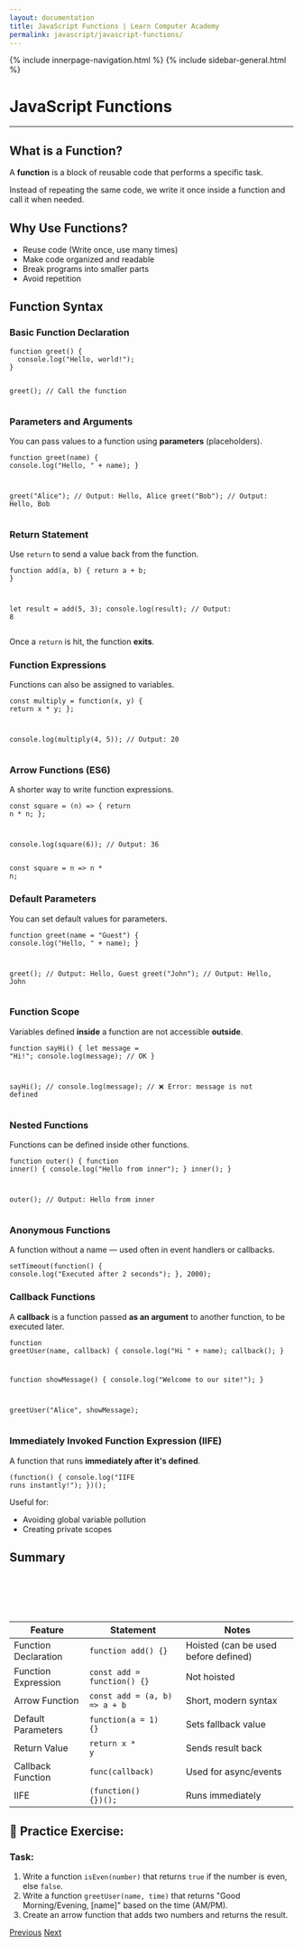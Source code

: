 ```yaml
---
layout: documentation
title: JavaScript Functions | Learn Computer Academy
permalink: javascript/javascript-functions/
---
```

<div class="loader">
{% include innerpage-navigation.html %}
{% include sidebar-general.html %}
            <div class="page-content">
                <div class="content-wrapper">
                    <div class="row">
                        <div class="col-md-9 content">
                            <!-- Your content goes started here -->
                            <div class="doc-content">
                                <h1>JavaScript Functions</h1>
                                <hr>
                                <h2>What is a Function?</h2>
                                <p>A <strong>function</strong> is a block of reusable code that performs a specific task.</p>
                                <p>Instead of repeating the same code, we write it once inside a function and call it when needed.</p>
                                <h2>Why Use Functions?</h2>
                                <ul>
                                    <li>Reuse code (Write once, use many times)</li>
                                    <li>Make code organized and readable</li>
                                    <li>Break programs into smaller parts</li>
                                    <li>Avoid repetition</li>    
                                </ul>
                                <h2>Function Syntax</h2>
                                <h3>Basic Function Declaration</h3>
                                <pre class="snippet"><code class="js">function greet() {
  console.log("Hello, world!");
}

greet(); // Call the function</code></pre>
                                <h3>Parameters and Arguments</h3>
                                <p>You can pass values to a function using <strong>parameters</strong> (placeholders).</p>
                                <pre class="snippet"><code class="js">function greet(name) {
  console.log("Hello, " + name);
}

greet("Alice"); // Output: Hello, Alice
greet("Bob");   // Output: Hello, Bob</code></pre>
                                <h3>Return Statement</h3>
                                <p>Use <code>return</code> to send a value back from the function.</p>
                                <pre class="snippet"><code class="js">function add(a, b) {
  return a + b;
}

let result = add(5, 3);
console.log(result); // Output: 8</code></pre>
                                <p>Once a <code>return</code> is hit, the function <strong>exits</strong>.</p>
                                <h3>Function Expressions</h3>
                                <p>Functions can also be assigned to variables.</p>
                                <pre class="snippet"><code class="js">const multiply = function(x, y) {
  return x * y;
};

console.log(multiply(4, 5)); // Output: 20</code></pre>
                                <h3>Arrow Functions (ES6)</h3>
                                <p>A shorter way to write function expressions.</p>
                                <pre class="snippet"><code class="js">const square = (n) => {
  return n * n;
};

console.log(square(6)); // Output: 36</code></pre>
                                <pre class="snippet"><code class="js">const square = n => n * n;</code></pre>
                                <h3>Default Parameters</h3>
                                <p>You can set default values for parameters.</p>
                                <pre class="snippet"><code class="js">function greet(name = "Guest") {
  console.log("Hello, " + name);
}

greet();        // Output: Hello, Guest
greet("John");  // Output: Hello, John</code></pre>
                                <h3>Function Scope</h3>
                                <p>Variables defined <strong>inside</strong> a function are not accessible <strong>outside</strong>.</p>
                                <pre class="snippet"><code class="js">function sayHi() {
  let message = "Hi!";
  console.log(message);  // OK
}

sayHi();
// console.log(message); // ❌ Error: message is not defined</code></pre>
                                <h3>Nested Functions</h3>
                                <p>Functions can be defined inside other functions.</p>
                                <pre class="snippet"><code class="js">function outer() {
  function inner() {
    console.log("Hello from inner");
  }
  inner();
}

outer(); // Output: Hello from inner</code></pre>
                                <h3>Anonymous Functions</h3>
                                <p>A function without a name — used often in event handlers or callbacks.</p>
                                <pre class="snippet"><code class="js">setTimeout(function() {
  console.log("Executed after 2 seconds");
}, 2000);</code></pre>
                                <h3>Callback Functions</h3>
                                <p>A <strong>callback</strong> is a function passed <strong>as an argument</strong> to another function, to be executed later.</p>
                                <pre class="snippet"><code class="js">function greetUser(name, callback) {
  console.log("Hi " + name);
  callback();
}
                                
function showMessage() {
  console.log("Welcome to our site!");
}

greetUser("Alice", showMessage);</code></pre>
                                <h3>Immediately Invoked Function Expression (IIFE)</h3>
                                <p>A function that runs <strong>immediately after it's defined</strong>.</p>
                                <pre class="snippet"><code class="js">(function() {
  console.log("IIFE runs instantly!");
})();</code></pre>
                                <p>Useful for:</p>
                                <ul>
                                  <li>Avoiding global variable pollution</li>
                                  <li>Creating private scopes</li>
                                </ul>
                                <h2>Summary</h2>
                                <table class="table table-striped table-bordered">
                                    <thead class="thead-shades">
                                        <tr>
                                            <th scope="col">Feature</th>
                                            <th scope="col">Statement</th>
                                            <th scope="col">Notes</th>
                                        </tr>
                                    </thead>
                                    <tbody>
                                        <tr>
                                            <td scope="row">Function Declaration</td>
                                            <td><code>function add() {}</code></td>
                                            <td>Hoisted (can be used before defined)</td>
                                        </tr>
                                        <tr>
                                            <td scope="row">Function Expression</td>
                                            <td><code>const add = function() {}</code></td>
                                            <td>Not hoisted</td>
                                        </tr>  
                                        <tr>
                                            <td scope="row">Arrow Function</td>
                                            <td><code>const add = (a, b) => a + b</code></td>
                                            <td>Short, modern syntax</td>
                                        </tr> 
                                        <tr>
                                            <td scope="row">Default Parameters</td>
                                            <td><code>function(a = 1) {}</code></td>
                                            <td>Sets fallback value</td>
                                        </tr>                                         
                                        <tr>
                                            <td scope="row">Return Value</td>
                                            <td><code>return x * y</code></td>
                                            <td>Sends result back</td>
                                        </tr>                                        
                                        <tr>
                                            <td scope="row">Callback Function</td>
                                            <td><code>func(callback)</code></td>
                                            <td>Used for async/events</td>
                                        </tr> 
                                        <tr>
                                            <td scope="row">IIFE</td>
                                            <td><code>(function() {})();</code></td>
                                            <td>Runs immediately</td>
                                        </tr>                                         
                                    </tbody>
                                </table>
                                <h2>🧪 Practice Exercise:</h2>
                                <h3>Task:</h3>
                                <ol>
                                    <li>Write a function <code>isEven(number)</code> that returns <code>true</code> if the number is even, else <code>false</code>.</li>
                                    <li>Write a function <code>greetUser(name, time)</code> that returns "Good Morning/Evening, [name]" based on the time (AM/PM).</li>
                                    <li>Create an arrow function that adds two numbers and returns the result.</li>
                                </ol>
                            <!-- /.Your content goes ends here -->
                            <div class="footer-btn d-flex justify-content-between">
                                <a href="/javascript/javascript-control-flow" class="btn"><i class="fas fa-arrow-circle-left"></i>Previous</a>
                                <a href="/javascript/javascript-objects" class="btn">Next<i class="fas fa-arrow-circle-right"></i></a>
                            </div>
                            <!-- /.End of footer button -->
                        </div>
                        <!-- Right Sidebar Start-->
                        <?php include './includes/right-sidebar-innerpage.php'; ?>
                        <!-- Right-Sidebar End -->
                    </div>
                </div>



